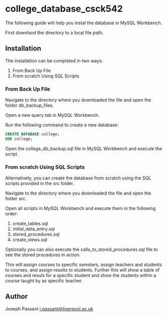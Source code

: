 # college_database_csck542

The following guide will help you instal the database in MySQL Workbench.

First downlaod the directory to a local file path.

## Installation

The installation can be completed in two ways:

1. From Back Up File
2. From scratch Using SQL Scripts

### From Back Up File

Navigate to the directory where you downloaded the file and open the folder db_backup_files.

Open a new query tab in MySQL Workbench.

Run the following command to create a new database:

```sql
CREATE DATABASE college;
USE college;
```

Open the college_db_backup.sql file in MySQL Workbench and execute the script.

### From scratch Using SQL Scripts

Alternatively, you can create the database from scratch using the SQL scripts provided in the src folder.

Navigate to the directory where you downloaded the file and open the folder src.

Open all scripts in MySQL Workbench and execute them in the following order:
1. create_tables.sql
2. initial_data_entry.sql
3. stored_procedures.sql
4. create_views.sql

Optionally you can also execute the calls_to_stored_procedures.sql file to see the stored procedures in action.

This will assign courses to specific semsters, assign teachers and students to courses, and assign results to students.
Further this will show a table of courses and resuls for a specific student and show the students within a course taught by 
as specific teacher.

## Author
Joseph Passant
j.passant@liverpool.ac.uk
